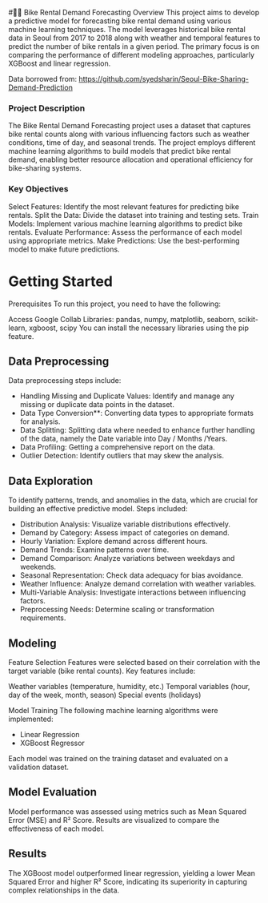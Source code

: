 #🚴‍♂️ Bike Rental Demand Forecasting
Overview
This project aims to develop a predictive model for forecasting bike rental demand using various machine learning techniques. The model leverages historical bike rental data in Seoul from 2017 to 2018 along with weather and temporal features to predict the number of bike rentals in a given period. The primary focus is on comparing the performance of different modeling approaches, particularly XGBoost and linear regression.

Data borrowed from: https://github.com/syedsharin/Seoul-Bike-Sharing-Demand-Prediction

### Project Description
The Bike Rental Demand Forecasting project uses a dataset that captures bike rental counts along with various influencing factors such as weather conditions, time of day, and seasonal trends. The project employs different machine learning algorithms to build models that predict bike rental demand, enabling better resource allocation and operational efficiency for bike-sharing systems.

### Key Objectives
Select Features: Identify the most relevant features for predicting bike rentals.
Split the Data: Divide the dataset into training and testing sets.
Train Models: Implement various machine learning algorithms to predict bike rentals.
Evaluate Performance: Assess the performance of each model using appropriate metrics.
Make Predictions: Use the best-performing model to make future predictions.

# Getting Started
Prerequisites
To run this project, you need to have the following:

Access Google Collab
Libraries: pandas, numpy, matplotlib, seaborn, scikit-learn, xgboost, scipy
You can install the necessary libraries using the pip feature.

## Data Preprocessing
Data preprocessing steps include:

- Handling Missing and Duplicate Values: Identify and manage any missing or duplicate data points in the dataset.
- Data Type Conversion**: Converting data types to appropriate formats for analysis.
- Data Splitting: Splitting data where needed to enhance further handling of the data, namely the Date variable into Day / Months /Years.
- Data Profiling: Getting a comprehensive report on the data.
- Outlier Detection: Identify outliers that may skew the analysis.

## Data Exploration
To identify patterns, trends, and anomalies in the data, which are crucial for building an effective predictive model. Steps included:

- Distribution Analysis: Visualize variable distributions effectively.
- Demand by Category: Assess impact of categories on demand.
- Hourly Variation: Explore demand across different hours.
- Demand Trends: Examine patterns over time.
- Demand Comparison: Analyze variations between weekdays and weekends.
- Seasonal Representation: Check data adequacy for bias avoidance.
- Weather Influence: Analyze demand correlation with weather variables.
- Multi-Variable Analysis: Investigate interactions between influencing factors.
- Preprocessing Needs: Determine scaling or transformation requirements.

## Modeling

Feature Selection
Features were selected based on their correlation with the target variable (bike rental counts). Key features include:

Weather variables (temperature, humidity, etc.)
Temporal variables (hour, day of the week, month, season)
Special events (holidays)

Model Training
The following machine learning algorithms were implemented:
- Linear Regression
- XGBoost Regressor

Each model was trained on the training dataset and evaluated on a validation dataset.

## Model Evaluation
Model performance was assessed using metrics such as Mean Squared Error (MSE) and R² Score. Results are visualized to compare the effectiveness of each model.

## Results
The XGBoost model outperformed linear regression, yielding a lower Mean Squared Error and higher R² Score, indicating its superiority in capturing complex relationships in the data. 
